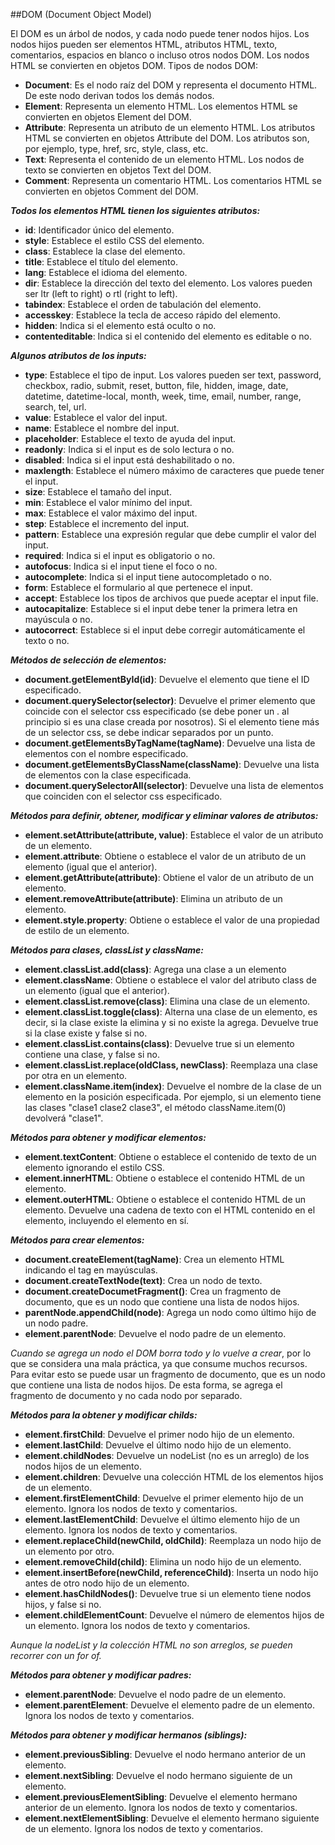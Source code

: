 ##DOM (Document Object Model)

El DOM es un árbol de nodos, y cada nodo puede tener nodos hijos. Los nodos hijos pueden ser elementos HTML, atributos HTML, texto, comentarios, espacios en blanco o incluso otros nodos DOM. Los nodos HTML se convierten en objetos DOM. Tipos de nodos DOM:

- **Document**: Es el nodo raíz del DOM y representa el documento HTML. De este nodo derivan todos los demás nodos.
- **Element**: Representa un elemento HTML. Los elementos HTML se convierten en objetos Element del DOM.
- **Attribute**: Representa un atributo de un elemento HTML. Los atributos HTML se convierten en objetos Attribute del DOM. Los atributos son, por ejemplo, type, href, src, style, class, etc.
- **Text**: Representa el contenido de un elemento HTML. Los nodos de texto se convierten en objetos Text del DOM.
- **Comment**: Representa un comentario HTML. Los comentarios HTML se convierten en objetos Comment del DOM.

***Todos los elementos HTML tienen los siguientes atributos:***

- **id**: Identificador único del elemento.
- **style**: Establece el estilo CSS del elemento.
- **class**: Establece la clase del elemento.
- **title**: Establece el título del elemento.
- **lang**: Establece el idioma del elemento.
- **dir**: Establece la dirección del texto del elemento. Los valores pueden ser ltr (left to right) o rtl (right to left).
- **tabindex**: Establece el orden de tabulación del elemento.
- **accesskey**: Establece la tecla de acceso rápido del elemento.
- **hidden**: Indica si el elemento está oculto o no.
- **contenteditable**: Indica si el contenido del elemento es editable o no.

***Algunos atributos de los inputs:***

- **type**: Establece el tipo de input. Los valores pueden ser text, password, checkbox, radio, submit, reset, button, file, hidden, image, date, datetime, datetime-local, month, week, time, email, number, range, search, tel, url.
- **value**: Establece el valor del input.
- **name**: Establece el nombre del input.
- **placeholder**: Establece el texto de ayuda del input.
- **readonly**: Indica si el input es de solo lectura o no.
- **disabled**: Indica si el input está deshabilitado o no.
- **maxlength**: Establece el número máximo de caracteres que puede tener el input.
- **size**: Establece el tamaño del input.
- **min**: Establece el valor mínimo del input.
- **max**: Establece el valor máximo del input.
- **step**: Establece el incremento del input.
- **pattern**: Establece una expresión regular que debe cumplir el valor del input.
- **required**: Indica si el input es obligatorio o no.
- **autofocus**: Indica si el input tiene el foco o no.
- **autocomplete**: Indica si el input tiene autocompletado o no.
- **form**: Establece el formulario al que pertenece el input.
- **accept**: Establece los tipos de archivos que puede aceptar el input file.
- **autocapitalize**: Establece si el input debe tener la primera letra en mayúscula o no.
- **autocorrect**: Establece si el input debe corregir automáticamente el texto o no.


***Métodos de selección de elementos:***

- **document.getElementById(id)**: Devuelve el elemento que tiene el ID especificado.
- **document.querySelector(selector)**: Devuelve el primer elemento que coincide con el selector css especificado (se debe poner un . al principio si es una clase creada por nosotros). Si el elemento tiene más de un selector css, se debe indicar separados por un punto.
- **document.getElementsByTagName(tagName)**: Devuelve una lista de elementos con el nombre especificado.
- **document.getElementsByClassName(className)**: Devuelve una lista de elementos con la clase especificada.
- **document.querySelectorAll(selector)**: Devuelve una lista de elementos que coinciden con el selector css especificado.

***Métodos para definir, obtener, modificar y eliminar valores de atributos:***

- **element.setAttribute(attribute, value)**: Establece el valor de un atributo de un elemento.
- **element.attribute**: Obtiene o establece el valor de un atributo de un elemento (igual que el anterior).
- **element.getAttribute(attribute)**: Obtiene el valor de un atributo de un elemento.
- **element.removeAttribute(attribute)**: Elimina un atributo de un elemento.
- **element.style.property**: Obtiene o establece el valor de una propiedad de estilo de un elemento.


***Métodos para clases, classList y className:***

- **element.classList.add(class)**: Agrega una clase a un elemento
- **element.className**: Obtiene o establece el valor del atributo class de un elemento (igual que el anterior).
- **element.classList.remove(class)**: Elimina una clase de un elemento.
- **element.classList.toggle(class)**: Alterna una clase de un elemento, es decir, si la clase existe la elimina y si no existe la agrega. Devuelve true si la clase existe y false si no.
- **element.classList.contains(class)**: Devuelve true si un elemento contiene una clase, y false si no.
- **element.classList.replace(oldClass, newClass)**: Reemplaza una clase por otra en un elemento.
- **element.className.item(index)**: Devuelve el nombre de la clase de un elemento en la posición especificada. Por ejemplo, si un elemento tiene las clases "clase1 clase2 clase3", el método className.item(0) devolverá "clase1".


***Métodos para obtener y modificar elementos:***

- **element.textContent**: Obtiene o establece el contenido de texto de un elemento ignorando el estilo CSS.
- **element.innerHTML**: Obtiene o establece el contenido HTML de un elemento.
- **element.outerHTML**: Obtiene o establece el contenido HTML de un elemento. Devuelve una cadena de texto con el HTML contenido en el elemento, incluyendo el elemento en sí.

***Métodos para crear elementos:***

- **document.createElement(tagName)**: Crea un elemento HTML indicando el tag en mayúsculas.
- **document.createTextNode(text)**: Crea un nodo de texto.
- **document.createDocumetFragment()**: Crea un fragmento de documento, que es un nodo que contiene una lista de nodos hijos.
- **parentNode.appendChild(node)**: Agrega un nodo como último hijo de un nodo padre.
- **element.parentNode**: Devuelve el nodo padre de un elemento.

*Cuando se agrega un nodo el DOM borra todo y lo vuelve a crear*, por lo que se considera una mala práctica, ya que consume muchos recursos. Para evitar esto se puede usar un fragmento de documento, que es un nodo que contiene una lista de nodos hijos. De esta forma, se agrega el fragmento de documento y no cada nodo por separado.

***Métodos para la obtener y modificar childs:***

- **element.firstChild**: Devuelve el primer nodo hijo de un elemento.
- **element.lastChild**: Devuelve el último nodo hijo de un elemento.
- **element.childNodes**: Devuelve un nodeList (no es un arreglo) de los nodos hijos de un elemento.
- **element.children**: Devuelve una colección HTML de los elementos hijos de un elemento.
- **element.firstElementChild**: Devuelve el primer elemento hijo de un elemento. Ignora los nodos de texto y comentarios.
- **element.lastElementChild**: Devuelve el último elemento hijo de un elemento. Ignora los nodos de texto y comentarios.
- **element.replaceChild(newChild, oldChild)**: Reemplaza un nodo hijo de un elemento por otro.
- **element.removeChild(child)**: Elimina un nodo hijo de un elemento.
- **element.insertBefore(newChild, referenceChild)**: Inserta un nodo hijo antes de otro nodo hijo de un elemento.
- **element.hasChildNodes()**: Devuelve true si un elemento tiene nodos hijos, y false si no.
- **element.childElementCount**: Devuelve el número de elementos hijos de un elemento. Ignora los nodos de texto y comentarios.

*Aunque la nodeList y la colección HTML no son arreglos, se pueden recorrer con un for of.*

***Métodos para obtener y modificar padres:***

- **element.parentNode**: Devuelve el nodo padre de un elemento.
- **element.parentElement**: Devuelve el elemento padre de un elemento. Ignora los nodos de texto y comentarios.

***Métodos para obtener y modificar hermanos (siblings):***

- **element.previousSibling**: Devuelve el nodo hermano anterior de un elemento.
- **element.nextSibling**: Devuelve el nodo hermano siguiente de un elemento.
- **element.previousElementSibling**: Devuelve el elemento hermano anterior de un elemento. Ignora los nodos de texto y comentarios.
- **element.nextElementSibling**: Devuelve el elemento hermano siguiente de un elemento. Ignora los nodos de texto y comentarios.







